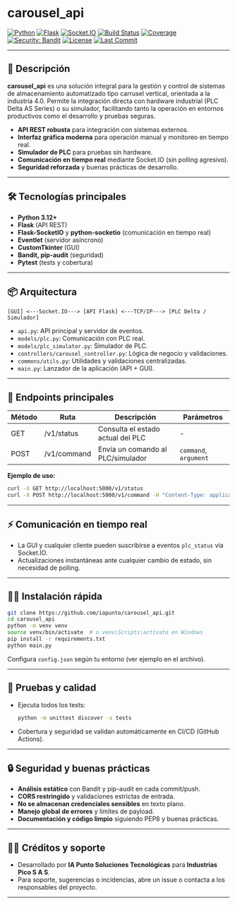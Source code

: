 # carousel_api

[![Python](https://img.shields.io/badge/Python-3.12%2B-blue?logo=python)](https://www.python.org/)
[![Flask](https://img.shields.io/badge/Flask-API-lightgrey?logo=flask)](https://flask.palletsprojects.com/)
[![Socket.IO](https://img.shields.io/badge/Socket.IO-Realtime-blue?logo=socket.io)](https://socket.io/)
[![Build Status](https://github.com/iapunto/carousel_api/actions/workflows/ci.yml/badge.svg)](https://github.com/iapunto/carousel_api/actions)
[![Coverage](https://img.shields.io/badge/Coverage-Automático-brightgreen?logo=pytest)](https://github.com/iapunto/carousel_api/actions)
[![Security: Bandit](https://img.shields.io/badge/security-bandit-yellow.svg)](https://github.com/PyCQA/bandit)
[![License](https://img.shields.io/github/license/iapunto/carousel_api?color=blue)](LICENSE)
[![Last Commit](https://img.shields.io/github/last-commit/iapunto/carousel_api?color=informational)](https://github.com/iapunto/carousel_api/commits/main)

---

## 🚀 Descripción

**carousel_api** es una solución integral para la gestión y control de sistemas de almacenamiento automatizado tipo carrusel vertical, orientada a la industria 4.0. Permite la integración directa con hardware industrial (PLC Delta AS Series) o su simulador, facilitando tanto la operación en entornos productivos como el desarrollo y pruebas seguras.

- **API REST robusta** para integración con sistemas externos.
- **Interfaz gráfica moderna** para operación manual y monitoreo en tiempo real.
- **Simulador de PLC** para pruebas sin hardware.
- **Comunicación en tiempo real** mediante Socket.IO (sin polling agresivo).
- **Seguridad reforzada** y buenas prácticas de desarrollo.

---

## 🛠️ Tecnologías principales

- **Python 3.12+**
- **Flask** (API REST)
- **Flask-SocketIO** y **python-socketio** (comunicación en tiempo real)
- **Eventlet** (servidor asíncrono)
- **CustomTkinter** (GUI)
- **Bandit, pip-audit** (seguridad)
- **Pytest** (tests y cobertura)

---

## 📦 Arquitectura

```
[GUI] <---Socket.IO---> [API Flask] <---TCP/IP---> [PLC Delta / Simulador]
```

- `api.py`: API principal y servidor de eventos.
- `models/plc.py`: Comunicación con PLC real.
- `models/plc_simulator.py`: Simulador de PLC.
- `controllers/carousel_controller.py`: Lógica de negocio y validaciones.
- `commons/utils.py`: Utilidades y validaciones centralizadas.
- `main.py`: Lanzador de la aplicación (API + GUI).

---

## 🔗 Endpoints principales

| Método | Ruta           | Descripción                        | Parámetros         |
|--------|----------------|------------------------------------|--------------------|
| GET    | /v1/status     | Consulta el estado actual del PLC  | -                  |
| POST   | /v1/command    | Envía un comando al PLC/simulador  | `command`, `argument` |

**Ejemplo de uso:**

```bash
curl -X GET http://localhost:5000/v1/status
curl -X POST http://localhost:5000/v1/command -H "Content-Type: application/json" -d '{"command":1,"argument":3}'
```

---

## ⚡ Comunicación en tiempo real

- La GUI y cualquier cliente pueden suscribirse a eventos `plc_status` vía Socket.IO.
- Actualizaciones instantáneas ante cualquier cambio de estado, sin necesidad de polling.

---

## 🧑‍💻 Instalación rápida

```bash
git clone https://github.com/iapunto/carousel_api.git
cd carousel_api
python -m venv venv
source venv/bin/activate  # o venv\Scripts\activate en Windows
pip install -r requirements.txt
python main.py
```

Configura `config.json` según tu entorno (ver ejemplo en el archivo).

---

## 🧪 Pruebas y calidad

- Ejecuta todos los tests:
  ```bash
  python -m unittest discover -s tests
  ```
- Cobertura y seguridad se validan automáticamente en CI/CD (GitHub Actions).

---

## 🔒 Seguridad y buenas prácticas

- **Análisis estático** con Bandit y pip-audit en cada commit/push.
- **CORS restringido** y validaciones estrictas de entrada.
- **No se almacenan credenciales sensibles** en texto plano.
- **Manejo global de errores** y límites de payload.
- **Documentación y código limpio** siguiendo PEP8 y buenas prácticas.

---

## 👨‍🏭 Créditos y soporte

- Desarrollado por **IA Punto Soluciones Tecnológicas** para **Industrias Pico S A S**.
- Para soporte, sugerencias o incidencias, abre un issue o contacta a los responsables del proyecto.

---
